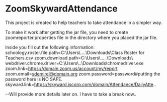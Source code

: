 # ZoomSkywardAttendance

This project is created to help teachers to take attendance in a simpler way.

To make it work after getting the jar file, you need to create zoomreporter.properties file in the directory where you placed the jar file.

Inside you fill out the following information:
schoology.roster.file.path=C:\\Users\\....\\Downloads\\Class Roster for Teachers.csv
zoom.download.path=C:\\Users\\.....\\Downloads\\
webdriver.chrome.driver=C:\\Users\\..\\Downloads\\chromedriver.exe
zoom.link=https://domain.zoom.us/account/my/report
zoom.email=sdemirel@domain.org
zoom.password=password#putting the password here is NO SAFE.
skyward.link=https://skyward.iscorp.com/domain/Attendance/DailyAtte..

--Will provide more details later on. I have to take a break now..
